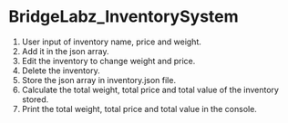 # BridgeLabz_InventorySystem

1. User input of inventory name, price and weight.
2. Add it in the json array.
3. Edit the inventory to change weight and price.
4. Delete the inventory.
5. Store the json array in inventory.json file.
6. Calculate the total weight, total price and total value of the inventory stored.
7. Print the total weight, total price and total value in the console.
